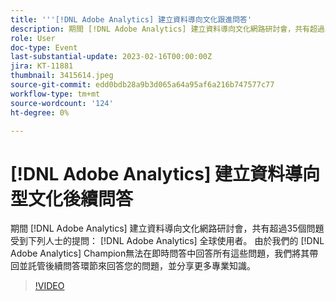 ```yaml
---
title: '''[!DNL Adobe Analytics] 建立資料導向文化跟進問答'
description: 期間 [!DNL Adobe Analytics] 建立資料導向文化網路研討會，共有超過35個問題受到下列人士的提問： [!DNL Adobe Analytics] 全球使用者。 由於我們的 [!DNL Adobe Analytics] Champion無法在即時問答中回答所有這些問題，我們將其帶回並託管後續問答環節來回答您的問題，並分享更多專業知識。
role: User
doc-type: Event
last-substantial-update: 2023-02-16T00:00:00Z
jira: KT-11881
thumbnail: 3415614.jpeg
source-git-commit: edd0bdb28a9b3d065a64a95af6a216b747577c77
workflow-type: tm+mt
source-wordcount: '124'
ht-degree: 0%

---
```


# [!DNL Adobe Analytics] 建立資料導向型文化後續問答

期間 [!DNL Adobe Analytics] 建立資料導向文化網路研討會，共有超過35個問題受到下列人士的提問： [!DNL Adobe Analytics] 全球使用者。 由於我們的 [!DNL Adobe Analytics] Champion無法在即時問答中回答所有這些問題，我們將其帶回並託管後續問答環節來回答您的問題，並分享更多專業知識。

>[!VIDEO](https://video.tv.adobe.com/v/3415614/?quality=12&learn=on)
